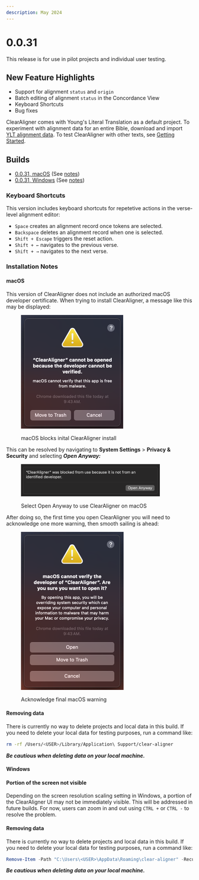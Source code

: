 ```yaml
---
description: May 2024
---
```


# 0.0.31

This release is for use in pilot projects and individual user testing.

## New Feature Highlights

* Support for alignment `status` and `origin`
* Batch editing of alignment `status` in the Concordance View
* Keyboard Shortcuts
* Bug fixes

ClearAligner comes with Young's Literal Translation as a default project. To experiment with alignment data for an entire Bible, download and import [YLT alignment data](https://drive.google.com/file/d/1hrDZ960GsCDWpGM8FSOvqdpmmUpegY1y/view?usp=drive\_link). To test ClearAligner with other texts, see [Getting Started](../getting-started.md#create-a-new-project).

## Builds

* [0.0.31, macOS](https://drive.google.com/file/d/16A7f8p-Y3Cu\_CtWiI4ErN5m7JC2Ubn1m/view?usp=drive\_link) (See [notes](0.0.31.md#macos))
* [0.0.31, Windows](https://drive.google.com/file/d/1zy-EufMGSICB5dfVpDfK2M0oT8K0JfFw/view?usp=drive\_link) (See [notes](0.0.31.md#windows))

### Keyboard Shortcuts

This version includes keyboard shortcuts for repetetive actions in the verse-level alignment editor:

* `Space` creates an alignment record once tokens are selected.
* `Backspace` deletes an alignment record when one is selected.
* `Shift + Escape` triggers the reset action.
* `Shift + ←` navigates to the previous verse.
* `Shift + →` navigates to the next verse.

### Installation Notes

#### macOS

This version of ClearAligner does not include an authorized macOS developer certificate. When trying to install ClearAligner, a message like this may be displayed:

<figure><img src="../.gitbook/assets/image (1).png" alt="" width="276"><figcaption><p>macOS blocks inital ClearAligner install</p></figcaption></figure>

This can be resolved by navigating to **System Settings** > **Privacy & Security** and selecting _**Open Anyway:**_&#x20;

<figure><img src="../.gitbook/assets/image.png" alt="" width="375"><figcaption><p>Select Open Anyway to use ClearAligner on macOS</p></figcaption></figure>

After doing so, the first time you open ClearAligner you will need to acknowledge one more warning, then smooth sailing is ahead:



<figure><img src="../.gitbook/assets/image (2).png" alt="" width="277"><figcaption><p>Acknowledge final macOS warning</p></figcaption></figure>

#### Removing data

There is currently no way to delete projects and local data in this build. If you need to delete your local data for testing purposes, run a command like:

```bash
rm -rf /Users/<USER>/Library/Application\ Support/clear-aligner
```

_**Be cautious when deleting data on your local machine.**_

#### Windows

#### Portion of the screen not visible

Depending on the screen resolution scaling setting in Windows, a portion of the ClearAligner UI may not be immediately visible. This will be addressed in future builds. For now, users can zoom in and out using `CTRL +` or `CTRL -` to resolve the problem.

#### Removing data

There is currently no way to delete projects and local data in this build. If you need to delete your local data for testing purposes, run a command like:

```powershell
Remove-Item -Path "C:\Users\<USER>\AppData\Roaming\clear-aligner" -Recurse -Force
```

_**Be cautious when deleting data on your local machine.**_

